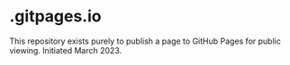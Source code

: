 # .gitpages.io

This repository exists purely to publish a page to GitHub Pages for public viewing.
Initiated March 2023.
